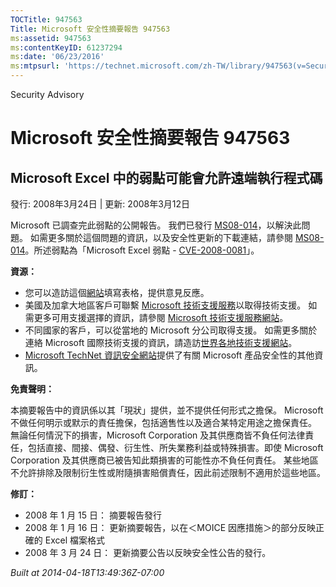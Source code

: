 ```yaml
---
TOCTitle: 947563
Title: Microsoft 安全性摘要報告 947563
ms:assetid: 947563
ms:contentKeyID: 61237294
ms:date: '06/23/2016'
ms:mtpsurl: 'https://technet.microsoft.com/zh-TW/library/947563(v=Security.10)'
---
```


Security Advisory

Microsoft 安全性摘要報告 947563
===============================

Microsoft Excel 中的弱點可能會允許遠端執行程式碼
------------------------------------------------

發行: 2008年3月24日 | 更新: 2008年3月12日

Microsoft 已調查完此弱點的公開報告。 我們已發行 [MS08-014](http://technet.microsoft.com/security/bulletin/ms08-014)，以解決此問題。 如需更多關於這個問題的資訊，以及安全性更新的下載連結，請參閱 [MS08-014](http://technet.microsoft.com/security/bulletin/ms08-014)。所述弱點為「Microsoft Excel 弱點 - [CVE-2008-0081](http://www.cve.mitre.org/cgi-bin/cvename.cgi?name=cve-2008-0081)」。

**資源：**

-   您可以造訪這個[網站](https://support.microsoft.com/common/survey.aspx?scid=sw;en;1257&amp;showpage=1&amp;ws=technet&amp;sd=tech)填寫表格，提供意見反應。
-   美國及加拿大地區客戶可聯繫 [Microsoft 技術支援服務](http://go.microsoft.com/fwlink/?linkid=21131)以取得技術支援。 如需更多可用支援選擇的資訊，請參閱 [Microsoft 技術支援服務網站](http://support.microsoft.com/)。
-   不同國家的客戶，可以從當地的 Microsoft 分公司取得支援。 如需更多關於連絡 Microsoft 國際技術支援的資訊，請造訪[世界各地技術支援網站](http://go.microsoft.com/fwlink/?linkid=21155)。
-   [Microsoft TechNet 資訊安全網站](http://www.microsoft.com/taiwan/technet/security/default.mspx)提供了有關 Microsoft 產品安全性的其他資訊。

**免責聲明：**

本摘要報告中的資訊係以其「現狀」提供，並不提供任何形式之擔保。 Microsoft 不做任何明示或默示的責任擔保，包括適售性以及適合某特定用途之擔保責任。 無論任何情況下的損害，Microsoft Corporation 及其供應商皆不負任何法律責任，包括直接、間接、偶發、衍生性、所失業務利益或特殊損害。即使 Microsoft Corporation 及其供應商已被告知此類損害的可能性亦不負任何責任。 某些地區不允許排除及限制衍生性或附隨損害賠償責任，因此前述限制不適用於這些地區。

**修訂：**

-   2008 年 1 月 15 日： 摘要報告發行
-   2008 年 1 月 16 日： 更新摘要報告，以在＜MOICE 因應措施＞的部分反映正確的 Excel 檔案格式
-   2008 年 3 月 24 日： 更新摘要公告以反映安全性公告的發行。

*Built at 2014-04-18T13:49:36Z-07:00*
